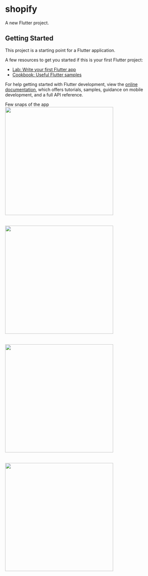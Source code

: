 # shopify

A new Flutter project.

## Getting Started

This project is a starting point for a Flutter application.

A few resources to get you started if this is your first Flutter project:

- [Lab: Write your first Flutter app](https://docs.flutter.dev/get-started/codelab)
- [Cookbook: Useful Flutter samples](https://docs.flutter.dev/cookbook)

For help getting started with Flutter development, view the
[online documentation](https://docs.flutter.dev/), which offers tutorials,
samples, guidance on mobile development, and a full API reference.<br>


Few snaps of the app<br>
<img src="https://github.com/dhirajchaurasiya10/shoppify/assets/106879418/004bcc8a-dff2-46a1-b52b-6bbcde6434ed" width="350"><br><br><br>
<img src="https://github.com/dhirajchaurasiya10/shoppify/assets/106879418/d9b787f6-56b1-4a4e-94f7-4ffebe96a9d5" width="350"><br><br><br>
<img src="https://github.com/dhirajchaurasiya10/shoppify/assets/106879418/ec2b659d-0360-41d9-b830-4848aabc81f2" width="350"><br><br><br>
<img src="https://github.com/dhirajchaurasiya10/shoppify/assets/106879418/c11f7559-534e-4cf1-8fb3-661ce3fdd340" width="350"><br><br><br>





